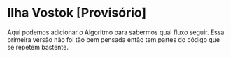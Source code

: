# Ilha Vostok [Provisório]

Aqui podemos adicionar o Algoritmo para sabermos qual fluxo seguir.
Essa primeira versão não foi tão bem pensada então tem partes do código que se repetem bastente. 
